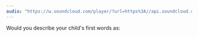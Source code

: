 ```yaml
---
audio: "https://w.soundcloud.com/player/?url=https%3A//api.soundcloud.com/tracks/1405592374%3Fsecret_token%3Ds-grmdSp4eBtI&color=%23ff5500&auto_play=true&hide_related=false&show_comments=true&show_user=true&show_reposts=false&show_teaser=true&visual=true"
---
```


Would you describe your child's first words as: